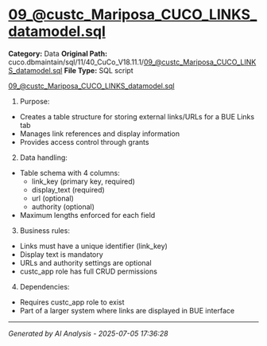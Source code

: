 # 09_@custc_Mariposa_CUCO_LINKS_datamodel.sql

**Category:** Data
**Original Path:** cuco.dbmaintain/sql/11/40_CuCo_V18.11.1/09_@custc_Mariposa_CUCO_LINKS_datamodel.sql
**File Type:** SQL script

09_@custc_Mariposa_CUCO_LINKS_datamodel.sql
1. Purpose:
- Creates a table structure for storing external links/URLs for a BUE Links tab
- Manages link references and display information
- Provides access control through grants

2. Data handling:
- Table schema with 4 columns:
  - link_key (primary key, required)
  - display_text (required)
  - url (optional)
  - authority (optional)
- Maximum lengths enforced for each field

3. Business rules:
- Links must have a unique identifier (link_key)
- Display text is mandatory
- URLs and authority settings are optional
- custc_app role has full CRUD permissions

4. Dependencies:
- Requires custc_app role to exist
- Part of a larger system where links are displayed in BUE interface

---
*Generated by AI Analysis - 2025-07-05 17:36:28*
